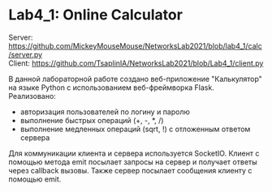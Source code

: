 # Lab4_1: Online Calculator  

Server: https://github.com/MickeyMouseMouse/NetworksLab2021/blob/lab4_1/calc/server.py  
Client: https://github.com/TsaplinIA/NetworksLab2021/blob/Lab4_1/client.py  

В данной лабораторной работе создано веб-приложение "Калькулятор" на языке Python с использованием веб-фреймворка Flask.  
Реализовано:  
* авторизация пользователей по логину и паролю  
* выполнение быстрых операций (+, -, \*, \/)  
* выполнение медленных операций (sqrt, !) с отложенным ответом сервера  

Для коммуникации клиента и сервера используется SocketIO. Клиент с помощью метода emit посылает запросы на сервер и получает ответы через callback вызовы. Также сервер посылает сообщения клиенту с помощью emit.